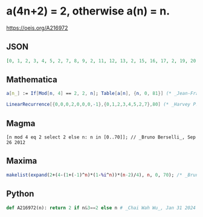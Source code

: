 # a\(4n\+2\) \= 2, otherwise a\(n\) \= n\.
https://oeis.org/A216972
## JSON
```JSON
[0, 1, 2, 3, 4, 5, 2, 7, 8, 9, 2, 11, 12, 13, 2, 15, 16, 17, 2, 19, 20, 21, 2, 23, 24, 25, 2, 27, 28, 29, 2, 31, 32, 33, 2, 35, 36, 37, 2, 39, 40, 41, 2, 43, 44, 45, 2, 47, 48, 49, 2, 51, 52, 53, 2, 55, 56, 57, 2, 59, 60, 61, 2, 63, 64, 65, 2, 67, 68, 69, 2]
```
## Mathematica
```Mathematica
a[n_] := If[Mod[n, 4] == 2, 2, n]; Table[a[n], {n, 0, 81}] (* _Jean-François Alcover_, Sep 25 2012 *)
```
```Mathematica
LinearRecurrence[{0,0,0,2,0,0,0,-1},{0,1,2,3,4,5,2,7},80] (* _Harvey P. Dale_, Nov 06 2017 *)
```
## Magma
```Magma
[n mod 4 eq 2 select 2 else n: n in [0..70]]; // _Bruno Berselli_, Sep 26 2012
```
## Maxima
```Maxima
makelist(expand(2+(4-(1+(-1)^n)*(1-%i^n))*(n-2)/4), n, 0, 70); /* _Bruno Berselli_, Sep 26 2012 */
```
## Python
```Python
def A216972(n): return 2 if n&3==2 else n # _Chai Wah Wu_, Jan 31 2024
```
